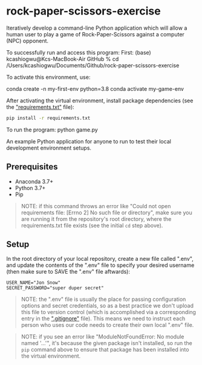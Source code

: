 # rock-paper-scissors-exercise

Iteratively develop a command-line Python application which will allow a human user to play a game of Rock-Paper-Scissors against a computer (NPC) opponent.

To successfully run and access this program:
First: (base) kcashiogwu@Kcs-MacBook-Air GitHub % cd /Users/kcashiogwu/Documents/Github/rock-paper-scissors-exercise 

To activate this environment, use:  

conda create -n my-first-env python=3.8
conda activate my-game-env

After activating the virtual environment, install package dependencies (see the ["requirements.txt"](/requirements.txt) file):

```sh
pip install -r requirements.txt
```


To run the program: python game.py

An example Python application for anyone to run to test their local development environment setups.

## Prerequisites

  + Anaconda 3.7+
  + Python 3.7+
  + Pip


> NOTE: if this command throws an error like "Could not open requirements file: [Errno 2] No such file or directory", make sure you are running it from the repository's root directory, where the requirements.txt file exists (see the initial `cd` step above).

## Setup

In the root directory of your local repository, create a new file called ".env", and update the contents of the ".env" file to specify your desired username (then make sure to SAVE the ".env" file aftwards):

    USER_NAME="Jon Snow"
    SECRET_PASSWORD="super duper secret"

> NOTE: the ".env" file is usually the place for passing configuration options and secret credentials, so as a best practice we don't upload this file to version control (which is accomplished via a corresponding entry in the [".gitignore"](/.gitignore) file). This means we need to instruct each person who uses our code needs to create their own local ".env" file.


> NOTE: if you see an error like "ModuleNotFoundError: No module named '...'", it's because the given package isn't installed, so run the `pip` command above to ensure that package has been installed into the virtual environment.
